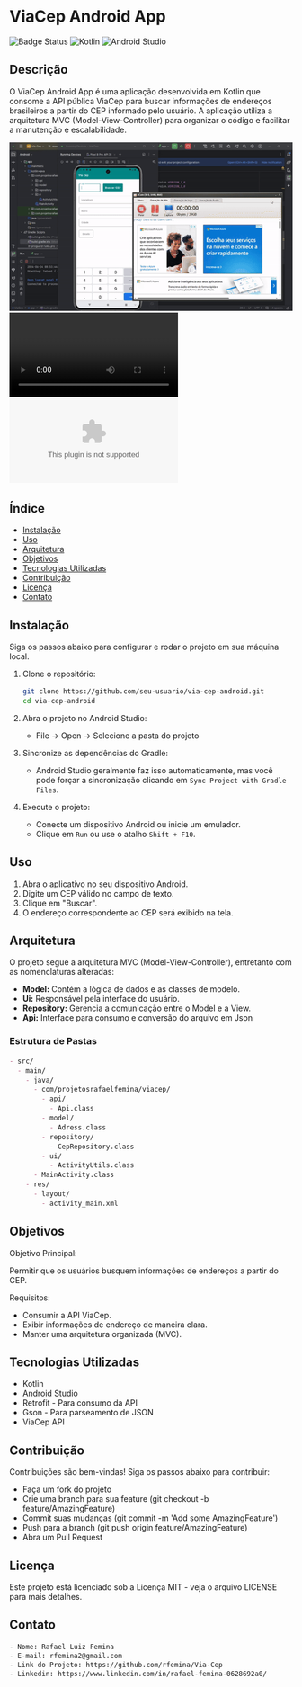 # ViaCep Android App

![Badge Status](https://img.shields.io/badge/status-active-brightgreen)
![Kotlin](https://img.shields.io/badge/kotlin-%230095D5.svg?logo=kotlin&logoColor=white)
![Android Studio](https://img.shields.io/badge/Android%20Studio-3DDC84?logo=android-studio&logoColor=white)

## Descrição

O ViaCep Android App é uma aplicação desenvolvida em Kotlin que consome a API pública ViaCep para buscar informações de endereços brasileiros a partir do CEP informado pelo usuário. A aplicação utiliza a arquitetura MVC (Model-View-Controller) para organizar o código e facilitar a manutenção e escalabilidade.

![GIF do projeto](https://github.com/rfemina/Via-Cep/blob/master/viaCep-gif.gif)
![Video Download](https://github.com/rfemina/Via-Cep/blob/master/ViaCep-Demonstracao.mp4)
![Arquivo APK](https://github.com/rfemina/Via-Cep/blob/master/ViaCep.apk)

## Índice

- [Instalação](#instalação)
- [Uso](#uso)
- [Arquitetura](#arquitetura)
- [Objetivos](#objetivos)
- [Tecnologias Utilizadas](#tecnologias-utilizadas)
- [Contribuição](#contribuição)
- [Licença](#licença)
- [Contato](#contato)

## Instalação

Siga os passos abaixo para configurar e rodar o projeto em sua máquina local.

1. Clone o repositório:
    ```sh
    git clone https://github.com/seu-usuario/via-cep-android.git
    cd via-cep-android
    ```

2. Abra o projeto no Android Studio:
    - File -> Open -> Selecione a pasta do projeto

3. Sincronize as dependências do Gradle:
    - Android Studio geralmente faz isso automaticamente, mas você pode forçar a sincronização clicando em `Sync Project with Gradle Files`.

4. Execute o projeto:
    - Conecte um dispositivo Android ou inicie um emulador.
    - Clique em `Run` ou use o atalho `Shift + F10`.

## Uso

1. Abra o aplicativo no seu dispositivo Android.
2. Digite um CEP válido no campo de texto.
3. Clique em "Buscar".
4. O endereço correspondente ao CEP será exibido na tela.

## Arquitetura

O projeto segue a arquitetura MVC (Model-View-Controller), entretanto com as nomenclaturas alteradas:

- **Model:** Contém a lógica de dados e as classes de modelo.
- **Ui:** Responsável pela interface do usuário.
- **Repository:** Gerencia a comunicação entre o Model e a View.
- **Api:** Interface para consumo e conversão do arquivo em Json 

### Estrutura de Pastas

```markdown
- src/
  - main/
    - java/
      - com/projetosrafaelfemina/viacep/
        - api/
          - Api.class
        - model/
          - Adress.class
        - repository/
          - CepRepository.class
        - ui/
          - ActivityUtils.class
      - MainActivity.class
    - res/
      - layout/
        - activity_main.xml
```
## Objetivos

Objetivo Principal:

Permitir que os usuários busquem informações de endereços a partir do CEP.

Requisitos:

  - Consumir a API ViaCep.
  - Exibir informações de endereço de maneira clara.
  - Manter uma arquitetura organizada (MVC).

## Tecnologias Utilizadas
  - Kotlin
  - Android Studio
  - Retrofit - Para consumo da API
  - Gson - Para parseamento de JSON
  - ViaCep API


## Contribuição
Contribuições são bem-vindas! Siga os passos abaixo para contribuir:

  - Faça um fork do projeto
  - Crie uma branch para sua feature (git checkout -b feature/AmazingFeature)
  - Commit suas mudanças (git commit -m 'Add some AmazingFeature')
  - Push para a branch (git push origin feature/AmazingFeature)
  - Abra um Pull Request


## Licença
Este projeto está licenciado sob a Licença MIT - veja o arquivo LICENSE para mais detalhes.

## Contato

    - Nome: Rafael Luiz Femina
    - E-mail: rfemina2@gmail.com
    - Link do Projeto: https://github.com/rfemina/Via-Cep
    - Linkedin: https://www.linkedin.com/in/rafael-femina-0628692a0/
